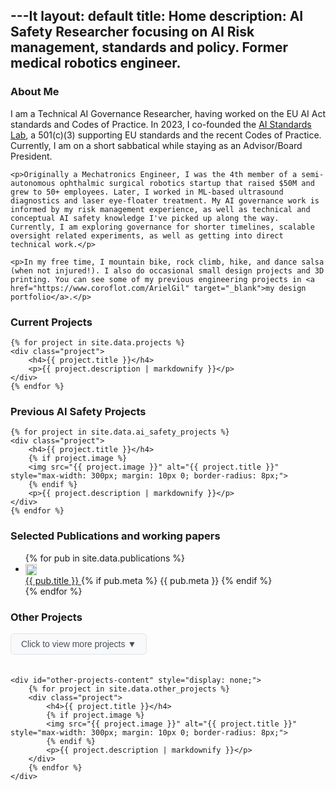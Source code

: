 ---It 
layout: default
title: Home
description: AI Safety Researcher focusing on AI Risk management, standards and policy. Former medical robotics engineer.
---

<section id="about">
    <h3>About Me</h3>
    <p>I am a Technical AI Governance Researcher, having worked on the EU AI Act standards and Codes of Practice. In 2023, I co-founded the <a href="https://ai-standards-lab.org/" target="_blank">AI Standards Lab</a>, a 501(c)(3) supporting EU standards and the recent Codes of Practice. Currently, I am on a short sabbatical while staying as an Advisor/Board President.</p>
        
    <p>Originally a Mechatronics Engineer, I was the 4th member of a semi-autonomous ophthalmic surgical robotics startup that raised $50M and grew to 50+ employees. Later, I worked in ML-based ultrasound diagnostics and laser eye-floater treatment. My AI governance work is informed by my risk management experience, as well as technical and conceptual AI safety knowledge I've picked up along the way. Currently, I am exploring governance for shorter timelines, scalable oversight related experiments, as well as getting into direct technical work.</p>
    
    <p>In my free time, I mountain bike, rock climb, hike, and dance salsa (when not injured!). I also do occasional small design projects and 3D printing. You can see some of my previous engineering projects in <a href="https://www.coroflot.com/ArielGil" target="_blank">my design portfolio</a>.</p>
</section>

<section id="current-projects">
    <h3>Current Projects</h3>
    
    {% for project in site.data.projects %}
    <div class="project">
        <h4>{{ project.title }}</h4>
        <p>{{ project.description | markdownify }}</p>
    </div>
    {% endfor %}
</section>

<section id="previous-ai-safety-projects">
    <h3>Previous AI Safety Projects</h3>
    
    {% for project in site.data.ai_safety_projects %}
    <div class="project">
        <h4>{{ project.title }}</h4>
        {% if project.image %}
        <img src="{{ project.image }}" alt="{{ project.title }}" style="max-width: 300px; margin: 10px 0; border-radius: 8px;">
        {% endif %}
        <p>{{ project.description | markdownify }}</p>
    </div>
    {% endfor %}
</section>

<section id="publications">
    <h3>Selected Publications and working papers</h3>
    <ul class="publications">
        {% for pub in site.data.publications %}
        <li>
            <img src="https://www.google.com/s2/favicons?domain={{ pub.domain }}" alt="{{ pub.domain }} favicon" style="width:18px;height:18px;margin-right:0.5em;vertical-align:middle;">
            <div>
                <a href="{{ pub.url }}" target="_blank" class="pub-title">
                    {{ pub.title }}
                </a>
                {% if pub.meta %}
                <span class="pub-meta">{{ pub.meta }}</span>
                {% endif %}
            </div>
        </li>
        {% endfor %}
    </ul>
</section>

<section id="other-projects">
    <h3>Other Projects</h3>
    <button id="toggle-other-projects" onclick="toggleOtherProjects()" style="
        background: #f8f9fa;
        border: 1px solid #dee2e6;
        border-radius: 6px;
        padding: 8px 16px;
        cursor: pointer;
        font-size: 14px;
        color: #495057;
        margin-bottom: 20px;
        transition: all 0.2s ease;
    " onmouseover="this.style.background='#e9ecef'" onmouseout="this.style.background='#f8f9fa'">
        <span id="toggle-text">Click to view more projects</span>
        <span id="toggle-arrow">▼</span>
    </button>
    
    <div id="other-projects-content" style="display: none;">
        {% for project in site.data.other_projects %}
        <div class="project">
            <h4>{{ project.title }}</h4>
            {% if project.image %}
            <img src="{{ project.image }}" alt="{{ project.title }}" style="max-width: 300px; margin: 10px 0; border-radius: 8px;">
            {% endif %}
            <p>{{ project.description | markdownify }}</p>
        </div>
        {% endfor %}
    </div>
</section>

<script>
function toggleOtherProjects() {
    const content = document.getElementById('other-projects-content');
    const toggleText = document.getElementById('toggle-text');
    const toggleArrow = document.getElementById('toggle-arrow');
    const button = document.getElementById('toggle-other-projects');
    
    if (content.style.display === 'none') {
        content.style.display = 'block';
        toggleText.textContent = 'Click to hide projects';
        toggleArrow.textContent = '▲';
        button.style.background = '#e9ecef';
    } else {
        content.style.display = 'none';
        toggleText.textContent = 'Click to view more projects';
        toggleArrow.textContent = '▼';
        button.style.background = '#f8f9fa';
    }
}
</script> 